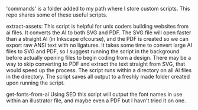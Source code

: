 'commands' is a folder added to my path where I store custom scripts.  This repo shares some of these useful scripts.

extract-assets:
This script is helpful for unix coders building websites from ai files. It converts the AI to both SVG and PDF.   The SVG file will open faster than a straight AI (in Inkscape ofcourse), and the PDF is created so we can export raw ANSI text with no ligatures.
It takes some time to convert large AI files to SVG and PDF, so I suggest running the script in the background before actually opening files to begin coding from a design.
There may be a way to skip converting to PDF and extract the text straight from SVG, that would speed up the process.
The script runs within a directory on all AI files in the directory.  The script saves all output to a freshly made folder created upon running the script.

get-fonts-from-ai
Using SED this script will output the font names in use within an illustrator file, and maybe even a PDF but I havn't tried it on one.
